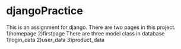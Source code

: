 # djangoPractice
<p>
This is an assignment for django.
There are two pages in this project. 1)homepage 2)firstpage
There are three model class in database 1)login_data 2)user_data 3)product_data
</p>
